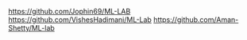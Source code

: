 https://github.com/Jophin69/ML-LAB 
https://github.com/VishesHadimani/ML-Lab
https://github.com/Aman-Shetty/ML-lab
